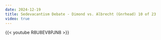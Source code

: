 ```yaml
---
date: 2024-12-19
title: Sedevacantism Debate - Dimond vs. Albrecht (Gnrhead) 10 of 23
video: true
---
```



{{< youtube R8U8EV8PJN8 >}}
